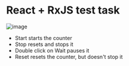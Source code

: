 # React + RxJS test task

![image](https://user-images.githubusercontent.com/31629500/150363802-6508c782-b971-45f0-9c2c-0293ae671986.png)

- Start starts the counter
- Stop resets and stops it
- Double click on Wait pauses it
- Reset resets the counter, but doesn't stop it

